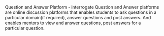 Question and Answer Platform - interrogate
Question and Answer platforms are online discussion platforms that enables students to ask questions in a particular domain(if required), answer questions and post answers. And enables mentors to view and answer questions, post answers for a particular question.
